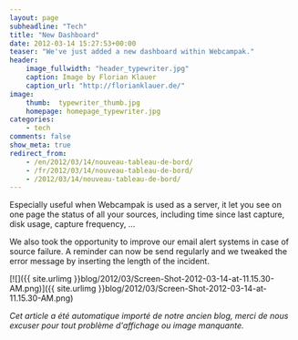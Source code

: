 ```yaml
---
layout: page
subheadline: "Tech"
title: "New Dashboard"
date: 2012-03-14 15:27:53+00:00
teaser: "We've just added a new dashboard within Webcampak."
header:
    image_fullwidth: "header_typewriter.jpg"
    caption: Image by Florian Klauer
    caption_url: "http://florianklauer.de/"
image:
    thumb:  typewriter_thumb.jpg
    homepage: homepage_typewriter.jpg
categories:
    - tech
comments: false
show_meta: true
redirect_from:
    - /en/2012/03/14/nouveau-tableau-de-bord/
    - /fr/2012/03/14/nouveau-tableau-de-bord/
    - /2012/03/14/nouveau-tableau-de-bord/
---
```


Especially useful when Webcampak is used as a server, it let you see on one page the status of all your sources, including time since last capture, disk usage, capture frequency, ...

We also took the opportunity to improve our email alert systems in case of source failure. A reminder can now be send regularly and we tweaked the error message by inserting the length of the incident.

[![]({{ site.urlimg }}blog/2012/03/Screen-Shot-2012-03-14-at-11.15.30-AM.png)]({{ site.urlimg }}blog/2012/03/Screen-Shot-2012-03-14-at-11.15.30-AM.png)

_Cet article a été automatique importé de notre ancien blog, merci de nous excuser pour tout problème d'affichage ou image manquante._
